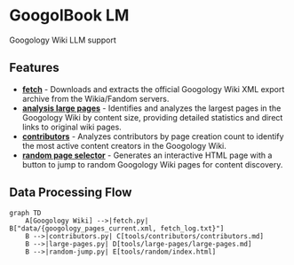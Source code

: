# GoogolBook LM
Googology Wiki LLM support

## Features

- **[fetch](tools/fetch/README.md)** - Downloads and extracts the official Googology Wiki XML export archive from the Wikia/Fandom servers.
- **[analysis large pages](tools/large-pages/README.md)** - Identifies and analyzes the largest pages in the Googology Wiki by content size, providing detailed statistics and direct links to original wiki pages.
- **[contributors](tools/contributors/README.md)** - Analyzes contributors by page creation count to identify the most active content creators in the Googology Wiki.
- **[random page selector](tools/random/README.md)** - Generates an interactive HTML page with a button to jump to random Googology Wiki pages for content discovery.

## Data Processing Flow

```mermaid
graph TD
    A[Googology Wiki] -->|fetch.py| B["data/{googology_pages_current.xml, fetch_log.txt}"]
    B -->|contributors.py| C[tools/contributors/contributors.md]
    B -->|large-pages.py| D[tools/large-pages/large-pages.md]
    B -->|random-jump.py| E[tools/random/index.html]
```
